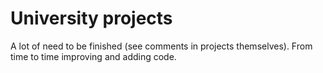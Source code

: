 # University projects  

A lot of need to be finished (see comments in projects themselves).
From time to time improving and adding code.
